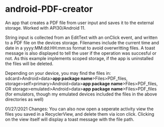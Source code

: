 # android-PDF-creator
An app that creates a PDF file from user input and saves it to the external storage. Worked with API30/Android 11.

String input is collected from an EditText with an onClick event, and written to a PDF file on the devices storage. 
Filenames include the current time and date in a yyyy:MM:dd:HH:mm:ss format to avoid overwritting files. 
A toast message is also displayed to tell the user if the operation was succesful or not. 
As this example implements scoped storage, if the app is uninstalled the files will be deleted.

Depending on your device, you may find the files in:
sdcard>Android>data>**app package name**>Files>PDF_files, 
storage>self>primary>Android>data>**app package name**>Files>PDF_files, OR
storage>emulated>Android>data>**app package name**>Files>PDF_files (for emulators, though my emulated devices included the files in the above directories as well)

01/27/2021 Changes:
You can also now open a seperate activity view the files you saved in a RecyclerView, and delete them via icon click. Clicking on the view itself will display a toast message with the file path.
